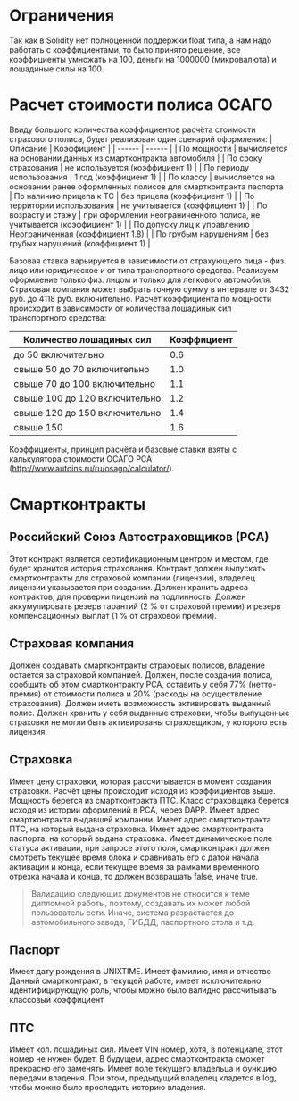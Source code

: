 # Ограничения

Так как в Solidity нет полноценной поддержки float типа, а нам надо работать с коэффициентами, то было принято решение, все коэффициенты умножать на 100, деньги на 1000000 (микровалюта) и лошадиные силы на 100.

# Расчет стоимости полиса ОСАГО

Ввиду большого количества коэффициентов расчёта стоимости страхового полиса, будет реализован один сценарий оформления:
| Описание | Коэффициент |
| ------ | ------ |
| По мощности | вычисляется на основании данных из смартконтракта автомобиля |
| По сроку страхования | не используется (коэффициент 1) |
| По периоду использования | 1 год (коэффициент 1) |
| По классу | вычисляется на основании ранее оформленных полисов для смартконтракта паспорта |
| По наличию прицепа к ТС | без прицепа (коэффициент 1) |
| По территории использования | не учитывается (коэффициент 1) |
| По возрасту и стажу | при оформлении неограниченного полиса, не учитывается (коэффициент 1) |
| По допуску лиц к управлению | Неограниченная (коэффициент 1.8) |
| По грубым нарушениям | без грубых нарушений (коэффициент 1) |

Базовая ставка варьируется в зависимости от страхующего лица - физ. лицо или юридическое и от типа транспортного средства. Реализуем оформление только физ. лицом и только для легкового автомобиля. Страховая компания может выбрать точную сумму в интервале от 3432 руб. до 4118 руб. включительно.
Расчёт коэффициента по мощности происходит в зависимости от количества лошадиных сил транспортного средства:

| Количество лошадиных сил      | Коэффициент |
| ----------------------------- | ----------- |
| до 50 включительно            | 0.6         |
| свыше 50 до 70 включительно   | 1.0         |
| свыше 70 до 100 включительно  | 1.1         |
| свыше 100 до 120 включительно | 1.2         |
| свыше 120 до 150 включительно | 1.4         |
| свыше 150                     | 1.6         |

Коэффициенты, принцип расчёта и базовые ставки взяты с калькулятора стоимости ОСАГО РСА (http://www.autoins.ru/ru/osago/calculator/).

# Смартконтракты

## Российский Союз Автостраховщиков (РСА)

Этот контракт является сертификационным центром и местом, где будет хранится история страхования. Контракт должен выпускать смартконтракты для страховой компании (лицензии), владелец лицензии указывается при создании. Должен хранить адреса контрактов, для проверки лицензий на подлинность. Должен аккумулировать резерв гарантий (2 % от страховой премии) и резерв компенсационных выплат (1 % от страховой премии).

## Страховая компания

Должен создавать смартконтракты страховых полисов, владение остается за страховой компанией. Должен, после создания полиса, сообщить об этом смартконтракту РСА, оставить у себя 77% (нетто-премия) от стоимости полиса и 20% (расходы на осуществление страхования). Должен иметь возможность активировать выданный полис. Должен хранить у себя выданные страховки, чтобы выпущенные страховки не могли быть активированы страховщиком, у которого есть лицензия.

## Страховка

Имеет цену страховки, которая рассчитывается в момент создания страховки. Расчёт цены происходит исходя из коэффициентов выше. Мощность берется из смартконтракта ПТС. Класс страховщика берется исходя из истории оформлений в РСА, через DAPP.
Имеет адрес смартконтракта выдавшей компании.
Имеет адрес смартконтракта ПТС, на который выдана страховка.
Имеет адрес смартконтракта паспорта, на который выдана страховка.
Имеет динамическое поле статуса активации, при запросе этого поля, смартконтракт должен смотреть текущее время блока и сравнивать его с датой начала активации и конца, если текущее время за рамками временного отрезка начала и конца, то должен возвращать false, иначе true.

> Валидацию следующих документов не относится к теме дипломной работы, поэтому, создавать их может любой пользователь сети. Иначе, система разрастается до автомобильного завода, ГИБДД, паспортного стола и т.д.

## Паспорт

Имеет дату рождения в UNIXTIME.
Имеет фамилию, имя и отчество
Данный смартконтракт, в текущей работе, имеет исключительно идентифицирующую роль, чтобы можно было валидно рассчитывать классовый коэффициент

## ПТС

Имеет кол. лошадиных сил. Имеет VIN номер, хотя, в потенциале, этот номер не нужен будет. В будущем, адрес смартконтракта сможет прекрасно его заменять. Имеет поле текущего владельца и функцию передачи владения. При этом, предыдущий владелец кладется в log, чтобы можно было проследить историю владения.
